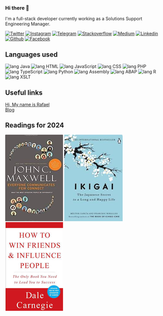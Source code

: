 ### Hi there 👋

<p>I'm a full-stack developer currently working as a Solutions Support Engineering Manager. </p>



[![Twitter      ][ico-twitter      ]][url-twitter      ]
[![Instagram    ][ico-instagram    ]][url-instagram    ]
[![Telegram     ][ico-telegram     ]][url-telegram     ]
[![Stackoverflow][ico-stackoverflow]][url-stackoverflow]
[![Medium       ][ico-medium       ]][url-medium       ]
[![Linkedin     ][ico-linkedin     ]][url-linkedin     ]
[![Github       ][ico-github       ]][url-github       ]
[![Facebook     ][ico-facebook     ]][url-facebook     ]



## Languages used
![lang Java      ](https://img.shields.io/badge/-Java-259?style=flat-square&logo=Java&logoColor=fff)
![lang HTML      ](https://img.shields.io/badge/-HTML-1A5?style=flat-square&logo=HTML&logoColor=fff)
![lang JavaScript](https://img.shields.io/badge/-JavaScript-1F0?style=flat-square&logo=JavaScript&logoColor=fff)
![lang CSS       ](https://img.shields.io/badge/-CSS-223?style=flat-square&logo=CSS&logoColor=fff)
![lang PHP       ](https://img.shields.io/badge/-PHP-230?style=flat-square&logo=PHP&logoColor=fff)
![lang TypeScript](https://img.shields.io/badge/-TypeScript-242?style=flat-square&logo=TypeScript&logoColor=fff)
![lang Python    ](https://img.shields.io/badge/-Python-24A?style=flat-square&logo=Python&logoColor=fff)
![lang Assembly  ](https://img.shields.io/badge/-Assembly-27C?style=flat-square&logo=Assembly&logoColor=fff)
![lang ABAP      ](https://img.shields.io/badge/-ABAP-289?style=flat-square&logo=ABAP&logoColor=fff)
![lang R         ](https://img.shields.io/badge/-R-29A?style=flat-square&logo=R&logoColor=fff)
![lang XSLT      ](https://img.shields.io/badge/-XSLT-2A3?style=flat-square&logo=XSLT&logoColor=fff)

## Useful links
[Hi, My name is Rafael      ][url-profile      ] <br>
[Blog      ][url-blog      ]


## Readings for 2024
[![Everyone Communicates             ][book-everyone_communicates-ok              ]][book-everyone_communicates]
[![Ikigai             ][book-ikigai-ok              ]][book-ikigai]
[![Howto             ][book-howto-ok              ]][book-howto]





[book-everyone_communicates]: https://amzn.to/4bWN476
[book-ikigai]: https://amzn.to/3US98Kf
[book-howto]: https://amzn.to/3IgUGUv

[book-everyone_communicates-ok             ]: covers/everyone.png
[book-ikigai-ok             ]: covers/ikigai.png
[book-howto-ok             ]: covers/howto.png





[](ASSETS)

[url-blog         ]: https://mechamorafa.com/blog
[url-profile         ]: https://mechamorafa.com


[url-gmail        ]: mailto:rafaelramos.anti@gmail.com
[url-medium       ]: https://medium.com/@mechamorafa
[url-github       ]: https://github.com/mechamorafa
[url-twitter      ]: https://twitter.com/mechamorafa
[url-facebook     ]: https://facebook.com/rafaelramos
[url-linkedin     ]: https://www.linkedin.com/in/julianorafaelramos
[url-telegram     ]: https://t.me/mechamorafa
[url-instagram    ]: https://instagram.com/mechamorafa
[url-hackerrank   ]: https://www.hackerrank.com/
[url-stackoverflow]: https://stackoverflow.com/
[ico-gmail        ]: https://img.shields.io/badge/Gmail-131313?style=flat-square&logo=Gmail
[ico-devto        ]: https://img.shields.io/badge/DEV.to-131313?style=flat-square&logo=dev.to
[ico-reddit       ]: https://img.shields.io/badge/Reddit-131313?style=flat-square&logo=Reddit
[ico-medium       ]: https://img.shields.io/badge/Medium-131313?style=flat-square&logo=medium
[ico-github       ]: https://img.shields.io/badge/Github-131313?style=flat-square&logo=Github
[ico-twitter      ]: https://img.shields.io/badge/Twitter-131313?style=flat-square&logo=twitter
[ico-keybase      ]: https://img.shields.io/badge/Keybase.io-131313?style=flat-square&logo=keybase
[ico-stellar      ]: https://img.shields.io/badge/Stellar-lumens-131313?style=flat-square&logo=stellar&labelColor=333
[ico-spotify      ]: https://img.shields.io/badge/Spotify-131313?style=flat-square&logo=spotify
[ico-facebook     ]: https://img.shields.io/badge/Facebook-131313?style=flat-square&logo=facebook
[ico-instagram    ]: https://img.shields.io/badge/Instagram-131313?style=flat-square&logo=instagram
[ico-whatsapp     ]: https://img.shields.io/badge/Whatsapp-131313?style=flat-square&logo=whatsapp
[ico-linkedin     ]: https://img.shields.io/badge/LinkedIn-131313?style=flat-square&logo=Linkedin
[ico-telegram     ]: https://img.shields.io/badge/Telegram-131313?style=flat-square&logo=telegram
[ico-hackerrank   ]: https://img.shields.io/badge/HackerRank-131313?style=flat-square&logo=hackerrank
[ico-stackoverflow]: https://img.shields.io/badge/Stackoverflow-131313?style=flat-square&logo=Stackoverflow



